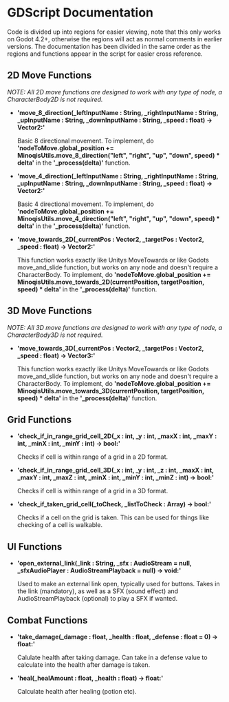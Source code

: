 # GDScript Documentation

Code is divided up into regions for easier viewing, note that this only works on Godot 4.2+, otherwise the regions will act as normal comments in earlier versions. The documentation has been divided in the same order as the regions and functions appear in the script for easier cross reference.

## 2D Move Functions
*NOTE: All 2D move functions are designed to work with any type of node, a CharacterBody2D is not required.*

- **'move_8_direction(_leftInputName : String, _rightInputName : String, _upInputName : String, _downInputName : String, _speed : float) -> Vector2:'**

    Basic 8 directional movement. To implement, do **'nodeToMove.global_position += MinoqisUtils.move_8_direction("left", "right", "up", "down", speed) * delta'** in the **'_process(delta)'** function.

- **'move_4_direction(_leftInputName : String, _rightInputName : String, _upInputName : String, _downInputName : String, _speed : float) -> Vector2:'**

    Basic 4 directional movement. To implement, do **'nodeToMove.global_position += MinoqisUtils.move_4_direction("left", "right", "up", "down", speed) * delta'** in the **'_process(delta)'** function.

- **'move_towards_2D(_currentPos : Vector2, _targetPos : Vector2, _speed : float) -> Vector2:'**

    This function works exactly like Unitys MoveTowards or like Godots move_and_slide function, but works on any node and doesn't require a CharacterBody. To implement, do **'nodeToMove.global_position += MinoqisUtils.move_towards_2D(currentPosition, targetPosition, speed) * delta'** in the **'_process(delta)'** function.

## 3D Move Functions
*NOTE: All 3D move functions are designed to work with any type of node, a CharacterBody3D is not required.*

- **'move_towards_3D(_currentPos : Vector2, _targetPos : Vector2, _speed : float) -> Vector3:'**

    This function works exactly like Unitys MoveTowards or like Godots move_and_slide function, but works on any node and doesn't require a CharacterBody. To implement, do **'nodeToMove.global_position += MinoqisUtils.move_towards_3D(currentPosition, targetPosition, speed) * delta'** in the **'_process(delta)'** function.

## Grid Functions

- **'check_if_in_range_grid_cell_2D(_x : int, _y : int, _maxX : int, _maxY : int, _minX : int, _minY : int) -> bool:'**

    Checks if cell is within range of a grid in a 2D format.

- **'check_if_in_range_grid_cell_3D(_x : int, _y : int, _z : int, _maxX : int, _maxY : int, _maxZ : int, _minX : int, _minY : int, _minZ : int) -> bool:'**

    Checks if cell is within range of a grid in a 3D format.

- **'check_if_taken_grid_cell(_toCheck, _listToCheck : Array) -> bool:'**

    Checks if a cell on the grid is taken. This can be used for things like checking of a cell is walkable.

## UI Functions

- **'open_external_link(_link : String, _sfx : AudioStream = null, _sfxAudioPlayer : AudioStreamPlayback = null) -> void:'**

    Used to make an external link open, typically used for buttons. Takes in the link (mandatory), as well as a SFX (sound effect) and AudioStreamPlayback (optional) to play a SFX if wanted.


## Combat Functions

- **'take_damage(_damage : float, _health : float, _defense : float = 0) -> float:'**

    Calulate health after taking damage. Can take in a defense value to calculate into the health after damage is taken.

- **'heal(_healAmount : float, _health : float) -> float:'**

    Calculate health after healing (potion etc).
